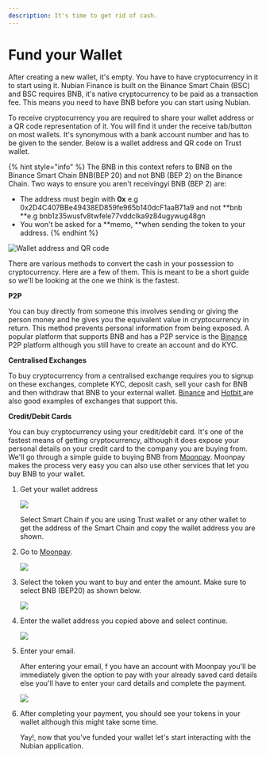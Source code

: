 ```yaml
---
description: It's time to get rid of cash.
---
```


# Fund your Wallet

After creating a new wallet, it's empty. You have to have cryptocurrency in it to start using it. Nubian Finance is built on the Binance Smart Chain (BSC) and BSC requires BNB, it's native cryptocurrency to be paid as a transaction fee. This means you need to have BNB before you can start using Nubian.&#x20;

To receive cryptocurrency you are required to share your wallet address or a QR code representation of it. You will find it under the receive tab/button on most wallets. It's synonymous with a bank account number and has to be given to the sender. Below is a wallet address and QR code on Trust wallet.

{% hint style="info" %}
The BNB in this context refers to BNB on the Binance Smart Chain BNB(BEP 20) and not BNB (BEP 2) on the Binance Chain. Two ways to ensure you aren't receivingyi BNB (BEP 2) are:

* The address must begin with **0x** e.g 0x2D4C407BBe49438ED859fe965b140dcF1aaB71a9 and not **bnb **e.g bnb1z35wusfv8twfele77vddclka9z84ugywug48gn
* You won't be asked for a **memo, **when sending the token to your address.
{% endhint %}

![Wallet address and QR code](https://community.trustwallet.com/uploads/default/original/2X/5/598f65b7883889438b589bb090f3ce77b07e3673.png)

There are various methods to convert the cash in your possession to cryptocurrency. Here are a few of them. This is meant to be a short guide so we'll be looking at the one we think is the fastest.

**P2P**

You can buy directly from someone this involves sending or giving the person money and he gives you the equivalent value in cryptocurrency in return. This method prevents personal information from being exposed. A popular platform that supports BNB and has a P2P service is the [Binance](getting-started.md) P2P platform although you still have to create an account and do KYC.&#x20;

**Centralised Exchanges**

To buy cryptocurrency from a centralised exchange requires you to signup on these exchanges, complete KYC, deposit cash, sell your cash for BNB and then withdraw that BNB to your external wallet. [Binance](https://binance.com) and [Hotbit ](https://www.hotbit.io)are also good examples of exchanges that support this.

**Credit/Debit Cards**

You can buy cryptocurrency using your credit/debit card. It's one of the fastest means of getting cryptocurrency, although it does expose your personal details on your credit card to the company you are buying from. We'll go through a simple guide to buying BNB from [Moonpay](https://www.moonpay.com). Moonpay makes the process very easy you can also use other services that let you buy BNB to your wallet.

1.  Get your wallet address

    &#x20;                                               ![](<../.gitbook/assets/photo\_2021-10-15 05.05.46.jpeg>)

    Select Smart Chain if you are using Trust wallet or any other wallet to get the address of the Smart Chain and copy the wallet address you are shown.
2.  Go to [Moonpay](https://moonpay.com).

    &#x20;                                              ![](../.gitbook/assets/monnpay\_1.jpeg)
3.  Select the token you want to buy and enter the amount. Make sure to select BNB (BEP20) as shown below.

    &#x20;                                              ![](../.gitbook/assets/moonpay\_2.jpeg)
4.  Enter the wallet address you copied above and select continue.

    &#x20;                                              ![](../.gitbook/assets/moonpay\_3.jpeg)


5.  Enter your email.

    After entering your email, f you have an account with Moonpay you'll be immediately given the option to pay with your already saved card details else you'll have to enter your card details and complete the payment.

    &#x20;                                              ![](../.gitbook/assets/moonpay\_4.jpeg)
6.  After completing your payment, you should see your tokens in your wallet although this might take some time.&#x20;



    Yay!, now that you've funded your wallet let's start interacting with the Nubian application.
